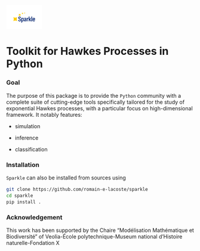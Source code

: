 
<a href="https://github.com/romain-e-lacoste/sparkle">
    <img src="doc/logos/sparkle-logo-black.svg" alt="Sparkle black logo" width=96/>
</a>


# Toolkit for Hawkes Processes in Python


### Goal

The purpose of this package is to provide the `Python` community with 
a complete suite of cutting-edge tools specifically tailored for 
the study of exponential Hawkes processes, with a particular focus 
on high-dimensional framework. It notably features:

  * simulation

  * inference

  * classification

### Installation

`Sparkle` can also be installed from sources using
```bash
git clone https://github.com/romain-e-lacoste/sparkle
cd sparkle
pip install .
```


### Acknowledgement

This work has been supported by the Chaire “Modélisation Mathématique et Biodiversité”
of Veolia-École polytechnique-Museum national d’Histoire naturelle-Fondation X